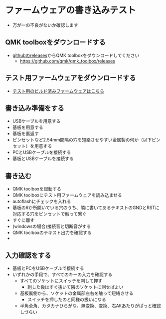 # ファームウェアの書き込みテスト

* 万が一の不良がないか確認します

## QMK toolboxをダウンロードする

* [githubのreleases](https://github.com/qmk/qmk_toolbox/releases)からQMK toolboxをダウンロードしてください
  * https://github.com/qmk/qmk_toolbox/releases

## テスト用ファームウェアをダウンロードする

* [テスト用のビルド済みファームウェアはこちら](./jp60_v1p1_default.hex)

## 書き込み準備をする

* USBケーブルを用意する
* 基板を用意する
* 基板を裏返す
* ピンセットなど2.54mm間隔の穴を短絡させやすい金属製の何か（以下ピンセット）を用意する
* PCとUSBケーブルを接続する
* 基板とUSBケーブルを接続する

## 書き込む

* QMK toolboxを起動する
* QMK toolboxにテスト用ファームウェアを読み込ませる
* autoflashにチェックを入れる
* 基板の6か所開いている穴のうち、隣に書いてあるテキストのGNDとRSTに対応する穴をピンセットで触って繋ぐ
* すぐに離す
* (windowsの場合)接続音と切断音がする
* QMK toolboxのテキスト出力を確認する
* 


## 入力確認をする

* 基板とPCをUSBケーブルで接続する
* いずれかの手段で、すべてのキーの入力を確認する
  * すべてのソケットにスイッチを刺して押す
    * 刺した後はすぐ抜いて隣のソケットに刺せばよい
  * 基板裏側から、ソケットの金属部左右を触って短絡させる
    * スイッチを押したのと同様の扱いになる
  * 半角全角、カタカナひらがな、無変換、変換、右Altあたりがぱっと確認しづらい